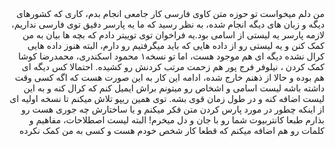 <div dir="rtl">
من دلم میخواست تو حوزه متن کاوی فارسی کار جامعی انجام بدم، کاری که کشورهای دیگه و زبان های دیگه انجام شده، به نظر رسید که ما یه پارسر دقیق
توی فارسی نداریم، لازمه پارسر یه لیستی از اسامی بود.یه فراخوان توی توییتر دادم که بچه ها بیان به من کمک کنن و یه لیستی رو از 
داده هایی که باید میگرفتیم رو دارم، البته هنوز داده هایی کرال نشده دیگه ای هم موجود هست، اما تو  نسخه۱
محمود اسکندری، محمدرضا کوشا کمک کردن ، نیلوفر فرج پور هم زحمت مرتب کردنش رو کشیده. احتمالا کس دیگه ای هم بوده و حالا از ذهنم خارج شده،
ادامه این کار به این صورت هست که اگه کسی وقت داشته باشه لیست اسامی و اشخاص رو میتونم براش ایمیل کنم که کرال کنه و به این لیست
اضافه کنه و در طول زمان قوی بشه. 
توی همین ریپو تلاش میکنم تا نسخه اولیه ای از اینکه چطور در مورد پارس کردن متن فکر میکنم و یا ساختارش چه جوری هست رو بذارم طبعا کانتربیوت 
شما رو با جان و دل میخرم!
البته لیست اصطلاحات، مفاهیم و کلمات رو هم اضافه میکنم که قطعا کار شخص خودم هست و کسی به من کمک نکرده  
</div>
